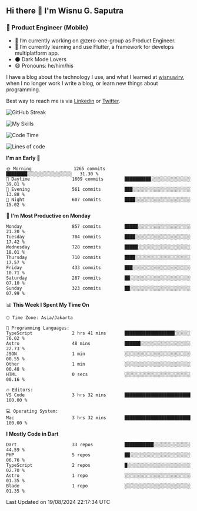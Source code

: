 ## Hi there 👋 I'm Wisnu G. Saputra

### :mobile_phone_off: Product Engineer (Mobile)

- 🔭 I’m currently working on @zero-one-group as Product Engineer.
- 🌱 I’m currently learning and use Flutter, a framework for develops multiplatform app.
- 🌑 Dark Mode Lovers
- 😄 Pronouns: he/him/his

I have a blog about the technology I use, and what I learned at [wisnuwiry](https://wisnuwiry.space/), when I no longer work I write a blog, or learn new things about programming.

Best way to reach me is via [Linkedin](https://www.linkedin.com/in/wisnu-saputra/) or [Twitter](https://twitter.com/wisnuwiry).

![GitHub Streak](https://streak-stats.demolab.com?user=wisnuwiry&theme=dark&hide_border=true)

![My Skills](https://skillicons.dev/icons?i=dart,flutter,kotlin,swift,go,js,css,neovim,git,linux&perline=5)

<!--START_SECTION:waka-->
![Code Time](http://img.shields.io/badge/Code%20Time-1%2C502%20hrs%2056%20mins-blue)

![Lines of code](https://img.shields.io/badge/From%20Hello%20World%20I%27ve%20Written-5.8%20million%20lines%20of%20code-blue)

**I'm an Early 🐤** 

```text
🌞 Morning                1265 commits        ████████░░░░░░░░░░░░░░░░░   31.30 % 
🌆 Daytime                1609 commits        ██████████░░░░░░░░░░░░░░░   39.81 % 
🌃 Evening                561 commits         ███░░░░░░░░░░░░░░░░░░░░░░   13.88 % 
🌙 Night                  607 commits         ████░░░░░░░░░░░░░░░░░░░░░   15.02 % 
```
📅 **I'm Most Productive on Monday** 

```text
Monday                   857 commits         █████░░░░░░░░░░░░░░░░░░░░   21.20 % 
Tuesday                  704 commits         ████░░░░░░░░░░░░░░░░░░░░░   17.42 % 
Wednesday                728 commits         █████░░░░░░░░░░░░░░░░░░░░   18.01 % 
Thursday                 710 commits         ████░░░░░░░░░░░░░░░░░░░░░   17.57 % 
Friday                   433 commits         ███░░░░░░░░░░░░░░░░░░░░░░   10.71 % 
Saturday                 287 commits         ██░░░░░░░░░░░░░░░░░░░░░░░   07.10 % 
Sunday                   323 commits         ██░░░░░░░░░░░░░░░░░░░░░░░   07.99 % 
```


📊 **This Week I Spent My Time On** 

```text
🕑︎ Time Zone: Asia/Jakarta

💬 Programming Languages: 
TypeScript               2 hrs 41 mins       ███████████████████░░░░░░   76.02 % 
Astro                    48 mins             ██████░░░░░░░░░░░░░░░░░░░   22.73 % 
JSON                     1 min               ░░░░░░░░░░░░░░░░░░░░░░░░░   00.55 % 
Other                    1 min               ░░░░░░░░░░░░░░░░░░░░░░░░░   00.48 % 
HTML                     0 secs              ░░░░░░░░░░░░░░░░░░░░░░░░░   00.16 % 

🔥 Editors: 
VS Code                  3 hrs 32 mins       █████████████████████████   100.00 % 

💻 Operating System: 
Mac                      3 hrs 32 mins       █████████████████████████   100.00 % 
```

**I Mostly Code in Dart** 

```text
Dart                     33 repos            ███████████░░░░░░░░░░░░░░   44.59 % 
PHP                      5 repos             ██░░░░░░░░░░░░░░░░░░░░░░░   06.76 % 
TypeScript               2 repos             █░░░░░░░░░░░░░░░░░░░░░░░░   02.70 % 
Astro                    1 repo              ░░░░░░░░░░░░░░░░░░░░░░░░░   01.35 % 
Blade                    1 repo              ░░░░░░░░░░░░░░░░░░░░░░░░░   01.35 % 
```




 Last Updated on 19/08/2024 22:17:34 UTC
<!--END_SECTION:waka-->
